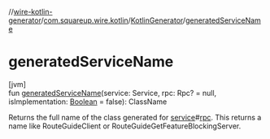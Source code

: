 //[wire-kotlin-generator](../../../index.md)/[com.squareup.wire.kotlin](../index.md)/[KotlinGenerator](index.md)/[generatedServiceName](generated-service-name.md)

# generatedServiceName

[jvm]\
fun [generatedServiceName](generated-service-name.md)(service: Service, rpc: Rpc? = null, isImplementation: [Boolean](https://kotlinlang.org/api/latest/jvm/stdlib/kotlin/-boolean/index.html) = false): ClassName

Returns the full name of the class generated for [service](generated-service-name.md)#[rpc](generated-service-name.md). This returns a name like RouteGuideClient or RouteGuideGetFeatureBlockingServer.

